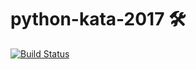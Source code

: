 # python-kata-2017 🛠
 [![Build Status](https://travis-ci.org/liuwill/python-kata-2017.svg?branch=master)](https://travis-ci.org/liuwill/python-kata-2017)
